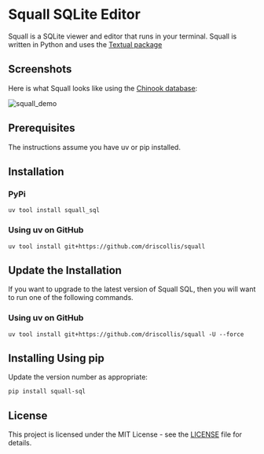 # Squall SQLite Editor

Squall is a SQLite viewer and editor that runs in your terminal. Squall is written in Python and uses the [Textual package](https://github.com/Textualize/)

## Screenshots

Here is what Squall looks like using the [Chinook database](https://github.com/lerocha/chinook-database):

![squall_demo](https://github.com/user-attachments/assets/ecac6ac3-4d42-4d3d-9c15-2e129102a087)

## Prerequisites

The instructions assume you have uv or pip installed.

## Installation

### PyPi

`uv tool install squall_sql`

### Using uv on GitHub

`uv tool install git+https://github.com/driscollis/squall`

## Update the Installation

If you want to upgrade to the latest version of Squall SQL, then you will want to run one of the following commands.

### Using uv on GitHub

`uv tool install git+https://github.com/driscollis/squall -U --force`

## Installing Using pip

Update the version number as appropriate:

`pip install squall-sql`

## License

This project is licensed under the MIT License - see the [LICENSE](https://github.com/driscollis/squall/blob/main/LICENSE) file for details.
